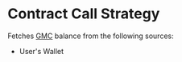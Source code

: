 # Contract Call Strategy

Fetches [GMC](https://bscscan.com/address/0xd3E7C41b39Bb252d909Fb64D2433Abf225Eaf49E) balance from the following sources:

- User's Wallet
